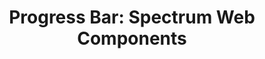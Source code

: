 ---
layout: examples.njk
title: 'Progress Bar: Spectrum Web Components'
displayName: Progress Bar
componentName: progress-bar
componentHeading: sp-progress-bar
tags:
- component-examples
---